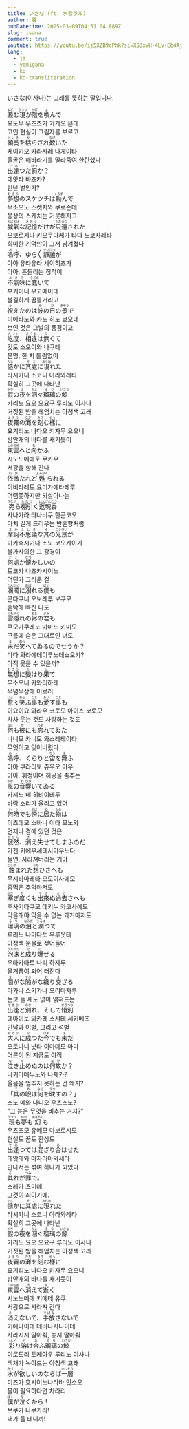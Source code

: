 ```yaml
---
title: いさな (ft. 水音ラル)
author: 霄
pubDatetime: 2025-03-09T04:51:04.889Z
slug: isana
comment: true
youtube: https://youtu.be/ij5XZB9cPhk?si=XS3xwH-4Lv-Eb4Aj
lang:
  - ja
  - yomigana
  - ko
  - ko-transliteration
---
```


いさな(이사나)는 고래를 뜻하는 말입니다.

<div>
    <div class="lang-ja"><ruby>澱<rp>(</rp><rt>よど</rt><rp>)</rp></ruby>む<ruby>現<rp>(</rp><rt>うつつ</rt><rp>)</rp></ruby>が<ruby>陰<rp>(</rp><rt>かげ</rt><rp>)</rp></ruby>を<ruby>喚<rp>(</rp><rt>よ</rt><rp>)</rp></ruby>んで</div>
    <div class="lang-ko-tl">요도무 우츠츠가 카게오 욘데</div>
    <div class="lang-ko">고인 현실이 그림자를 부르고</div>
</div>
<div>
    <div class="lang-ja"><ruby>傾葵<rp>(</rp><rt>けいき</rt><rp>)</rp></ruby>を<ruby>枯<rp>(</rp><rt>か</rt><rp>)</rp></ruby>らされ<ruby>歎<rp>(</rp><rt>なげ</rt><rp>)</rp></ruby>いた</div>
    <div class="lang-ko-tl">케이키오 카라사레 나게이타</div>
    <div class="lang-ko">올곧은 해바라기를 말라죽여 한탄했다</div>
</div>
<div>
    <div class="lang-ja"><ruby>出逢<rp>(</rp><rt>であ</rt><rp>)</rp></ruby>つた<ruby>罰<rp>(</rp><rt>ばつ</rt><rp>)</rp></ruby>か？</div>
    <div class="lang-ko-tl">데앗타 바츠카?</div>
    <div class="lang-ko">만난 벌인가?</div>
</div>

<div>
    <div class="lang-ja"><ruby>夢想<rp>(</rp><rt>むさう</rt><rp>)</rp></ruby>のスケツチは<ruby>黝<rp>(</rp><rt>くろず</rt><rp>)</rp></ruby>んで</div>
    <div class="lang-ko-tl">무소오노 스켓치와 쿠로즌데</div>
    <div class="lang-ko">몽상의 스케치는 거뭇해지고</div>
</div>
<div>
    <div class="lang-ja"><ruby>朧氣<rp>(</rp><rt>おぼろげ</rt><rp>)</rp></ruby>な<ruby>記憶<rp>(</rp><rt>きおく</rt><rp>)</rp></ruby>だけが<ruby>只<rp>(</rp><rt>ただ</rt><rp>)</rp></ruby><ruby>遺<rp>(</rp><rt>のこ</rt><rp>)</rp></ruby>された</div>
    <div class="lang-ko-tl">오보로게나 키오쿠다케가 타다 노코사레타</div>
    <div class="lang-ko">희미한 기억만이 그저 남겨졌다</div>
</div>

<div>
    <div class="lang-ja"><ruby>嗚呼<rp>(</rp><rt>あゝ</rt><rp>)</rp></ruby>、ゆら〱<ruby>靜謐<rp>(</rp><rt>せいひつ</rt><rp>)</rp></ruby>が</div>
    <div class="lang-ko-tl">아아 유라유라 세이히츠가</div>
    <div class="lang-ko">아아, 흔들리는 정적이</div>
</div>
<div>
    <div class="lang-ja"><ruby>不氣味<rp>(</rp><rt>ぶきみ</rt><rp>)</rp></ruby>に<ruby>蠢<rp>(</rp><rt>うごめ</rt><rp>)</rp></ruby>いて</div>
    <div class="lang-ko-tl">부키미니 우고메이테</div>
    <div class="lang-ko">불길하게 꿈틀거리고</div>
</div>
<div>
    <div class="lang-ja"><ruby>視<rp>(</rp><rt>み</rt><rp>)</rp></ruby>えたのは<ruby>彼<rp>(</rp><rt>か</rt><rp>)</rp></ruby>の<ruby>日<rp>(</rp><rt>ひ</rt><rp>)</rp></ruby>の<ruby>景<rp>(</rp><rt>きやう</rt><rp>)</rp></ruby>で</div>
    <div class="lang-ko-tl">미에타노와 카노 히노 쿄오데</div>
    <div class="lang-ko">보인 것은 그날의 풍경이고</div>
</div>
<div>
    <div class="lang-ja"><ruby>屹度<rp>(</rp><rt>きつと</rt><rp>)</rp></ruby>、<ruby>相違<rp>(</rp><rt>さうゐ</rt><rp>)</rp></ruby>は<ruby>無<rp>(</rp><rt>な</rt><rp>)</rp></ruby>くて</div>
    <div class="lang-ko-tl">킷토 소오이와 나쿠테</div>
    <div class="lang-ko">분명, 한 치 틀림없이</div>
</div>

<div>
    <div class="lang-ja"><ruby>慥<rp>(</rp><rt>たし</rt><rp>)</rp></ruby>かに<ruby>其處<rp>(</rp><rt>そこ</rt><rp>)</rp></ruby>に<ruby>現<rp>(</rp><rt>あらは</rt><rp>)</rp></ruby>れた</div>
    <div class="lang-ko-tl">타시카니 소코니 아라와레타</div>
    <div class="lang-ko">확실히 그곳에 나타난</div>
</div>
<div>
    <div class="lang-ja"><ruby>假<rp>(</rp><rt>かり</rt><rp>)</rp></ruby>の<ruby>夜<rp>(</rp><rt>よ</rt><rp>)</rp></ruby>を<ruby>泅<rp>(</rp><rt>およ</rt><rp>)</rp></ruby>ぐ<ruby>瑠璃<rp>(</rp><rt>るり</rt><rp>)</rp></ruby>の<ruby>鯨<rp>(</rp><rt>いさな</rt><rp>)</rp></ruby></div>
    <div class="lang-ko-tl">카리노 요오 오요구 루리노 이사나</div>
    <div class="lang-ko">거짓된 밤을 헤엄치는 아청색 고래</div>
</div>
<div>
    <div class="lang-ja"><ruby>夜霧<rp>(</rp><rt>よぎり</rt><rp>)</rp></ruby>の<ruby>灘<rp>(</rp><rt>なだ</rt><rp>)</rp></ruby>を<ruby>刻<rp>(</rp><rt>きざ</rt><rp>)</rp></ruby>む<ruby>樣<rp>(</rp><rt>やう</rt><rp>)</rp></ruby>に</div>
    <div class="lang-ko-tl">요기리노 나다오 키자무 요오니</div>
    <div class="lang-ko">밤안개의 바다를 새기듯이</div>
</div>
<div>
    <div class="lang-ja"><ruby>東雲<rp>(</rp><rt>しののめ</rt><rp>)</rp></ruby>へと<ruby>向<rp>(</rp><rt>む</rt><rp>)</rp></ruby>かふ</div>
    <div class="lang-ko-tl">시노노메에토 무카우</div>
    <div class="lang-ko">서광을 향해 간다</div>
</div>

<div>
    <div class="lang-ja"><ruby>依微<rp>(</rp><rt>いび</rt><rp>)</rp></ruby>たれど<ruby>甦<rp>(</rp><rt>よみがへ</rt><rp>)</rp></ruby>られる</div>
    <div class="lang-ko-tl">이비타레도 요미가에라레루</div>
    <div class="lang-ko">어렴풋하지만 되살아나는</div>
</div>
<div>
    <div class="lang-ja"><ruby>宛<rp>(</rp><rt>さなが</rt><rp>)</rp></ruby>ら<ruby>棚引<rp>(</rp><rt>たなび</rt><rp>)</rp></ruby>く<ruby>返魂香<rp>(</rp><rt>はんごんこう</rt><rp>)</rp></ruby></div>
    <div class="lang-ko-tl">사나가라 타나비쿠 한곤코오</div>
    <div class="lang-ko">마치 길게 드리우는 반혼향처럼</div>
</div>
<div>
    <div class="lang-ja"><ruby>摩訶不思議<rp>(</rp><rt>まかふしぎ</rt><rp>)</rp></ruby>な<ruby>其<rp>(</rp><rt>そ</rt><rp>)</rp></ruby>の<ruby>光景<rp>(</rp><rt>こうけい</rt><rp>)</rp></ruby>が</div>
    <div class="lang-ko-tl">마카후시기나 소노 코오케이가</div>
    <div class="lang-ko">불가사의한 그 광경이</div>
</div>
<div>
    <div class="lang-ja"><ruby>何處<rp>(</rp><rt>どこ</rt><rp>)</rp></ruby>か<ruby>懐<rp>(</rp><rt>なつ</rt><rp>)</rp></ruby>かしいの</div>
    <div class="lang-ko-tl">도코카 나츠카시이노</div>
    <div class="lang-ko">어딘가 그리운 걸</div>
</div>

<div>
    <div class="lang-ja"><ruby>溷濁<rp>(</rp><rt>こんだく</rt><rp>)</rp></ruby>に<ruby>溺<rp>(</rp><rt>おぼ</rt><rp>)</rp></ruby>れる<ruby>僕<rp>(</rp><rt>ぼく</rt><rp>)</rp></ruby>も</div>
    <div class="lang-ko-tl">콘다쿠니 오보레루 보쿠모</div>
    <div class="lang-ko">혼탁에 빠진 나도</div>
</div>
<div>
    <div class="lang-ja"><ruby>雲隱<rp>(</rp><rt>くもがく</rt><rp>)</rp></ruby>れの<ruby>侭<rp>(</rp><rt>まま</rt><rp>)</rp></ruby>の<ruby>君<rp>(</rp><rt>きみ</rt><rp>)</rp></ruby>も</div>
    <div class="lang-ko-tl">쿠모가쿠레노 마마노 키미모</div>
    <div class="lang-ko">구름에 숨은 그대로인 너도</div>
</div>
<div>
    <div class="lang-ja"><ruby>未<rp>(</rp><rt>ま</rt><rp>)</rp></ruby>だ<ruby>笑<rp>(</rp><rt>わら</rt><rp>)</rp></ruby>へてゐるのでせうか？</div>
    <div class="lang-ko-tl">마다 와라에테이루노데쇼오카?</div>
    <div class="lang-ko">아직 웃을 수 있을까?</div>
</div>

<div>
    <div class="lang-ja"><ruby>無想<rp>(</rp><rt>むさう</rt><rp>)</rp></ruby>に<ruby>變<rp>(</rp><rt>か</rt><rp>)</rp></ruby>はり<ruby>果<rp>(</rp><rt>は</rt><rp>)</rp></ruby>て</div>
    <div class="lang-ko-tl">무소오니 카와리하테</div>
    <div class="lang-ko">무념무상에 이르러</div>
</div>
<div>
    <div class="lang-ja"><ruby>愈<rp>(</rp><rt>いよ</rt><rp>)</rp></ruby>〻<ruby>笑<rp>(</rp><rt>わら</rt><rp>)</rp></ruby>ふ<ruby>事<rp>(</rp><rt>こと</rt><rp>)</rp></ruby>も<ruby>愛<rp>(</rp><rt>あい</rt><rp>)</rp></ruby>す<ruby>事<rp>(</rp><rt>こと</rt><rp>)</rp></ruby>も</div>
    <div class="lang-ko-tl">이요이요 와라우 코토모 아이스 코토모</div>
    <div class="lang-ko">차차 웃는 것도 사랑하는 것도</div>
</div>
<div>
    <div class="lang-ja"><ruby>何<rp>(</rp><rt>なに</rt><rp>)</rp></ruby>も<ruby>彼<rp>(</rp><rt>か</rt><rp>)</rp></ruby>にも<ruby>忘<rp>(</rp><rt>わす</rt><rp>)</rp></ruby>れてゐた</div>
    <div class="lang-ko-tl">나니모 카니모 와스레테이타</div>
    <div class="lang-ko">무엇이고 잊어버렸다</div>
</div>

<div>
    <div class="lang-ja"><ruby>嗚呼<rp>(</rp><rt>あゝ</rt><rp>)</rp></ruby>、くらりと<ruby>宙<rp>(</rp><rt>ちう</rt><rp>)</rp></ruby>を<ruby>舞<rp>(</rp><rt>ま</rt><rp>)</rp></ruby>ふ</div>
    <div class="lang-ko-tl">아아 쿠라리토 츄우오 마우</div>
    <div class="lang-ko">아아, 휘청이며 허공을 춤추는</div>
</div>
<div>
    <div class="lang-ja"><ruby>風<rp>(</rp><rt>かぜ</rt><rp>)</rp></ruby>の<ruby>音<rp>(</rp><rt>ね</rt><rp>)</rp></ruby><ruby>響<rp>(</rp><rt>ひび</rt><rp>)</rp></ruby>いてゐる</div>
    <div class="lang-ko-tl">카제노 네 히비이테루</div>
    <div class="lang-ko">바람 소리가 울리고 있어</div>
</div>
<div>
    <div class="lang-ja"><ruby>何時<rp>(</rp><rt>いつ</rt><rp>)</rp></ruby>でも<ruby>傍<rp>(</rp><rt>そば</rt><rp>)</rp></ruby>に<ruby>居<rp>(</rp><rt>ゐ</rt><rp>)</rp></ruby>た<ruby>物<rp>(</rp><rt>もの</rt><rp>)</rp></ruby>は</div>
    <div class="lang-ko-tl">이츠데모 소바니 이타 모노와</div>
    <div class="lang-ko">언제나 곁에 있던 것은</div>
</div>
<div>
    <div class="lang-ja"><ruby>俄然<rp>(</rp><rt>がぜん</rt><rp>)</rp></ruby>、<ruby>消<rp>(</rp><rt>き</rt><rp>)</rp></ruby>え<ruby>失<rp>(</rp><rt>う</rt><rp>)</rp></ruby>せてしまふのだ</div>
    <div class="lang-ko-tl">가젠 키에우세테시마우노다</div>
    <div class="lang-ko">돌연, 사라져버리는 거야</div>
</div>

<div>
    <div class="lang-ja"><ruby>蝕<rp>(</rp><rt>むしば</rt><rp>)</rp></ruby>まれた<ruby>想<rp>(</rp><rt>おも</rt><rp>)</rp></ruby>ひさへも</div>
    <div class="lang-ko-tl">무시바마레타 오모이사에모</div>
    <div class="lang-ko">좀먹은 추억마저도</div>
</div>
<div>
    <div class="lang-ja"><ruby>塞<rp>(</rp><rt>ふさ</rt><rp>)</rp></ruby>ぎ<ruby>度<rp>(</rp><rt>た</rt><rp>)</rp></ruby>くも<ruby>出來<rp>(</rp><rt>でき</rt><rp>)</rp></ruby>ぬ<ruby>過去<rp>(</rp><rt>かこ</rt><rp>)</rp></ruby>さへも</div>
    <div class="lang-ko-tl">후사기타쿠모 데키누 카코사에모</div>
    <div class="lang-ko">막을래야 막을 수 없는 과거마저도</div>
</div>
<div>
    <div class="lang-ja"><ruby>瑠璃<rp>(</rp><rt>るり</rt><rp>)</rp></ruby>の<ruby>泪<rp>(</rp><rt>なみだ</rt><rp>)</rp></ruby>と<ruby>潤<rp>(</rp><rt>うるほ</rt><rp>)</rp></ruby>つて</div>
    <div class="lang-ko-tl">루리노 나미다토 우루옷테</div>
    <div class="lang-ko">아청색 눈물로 젖어들어</div>
</div>
<div>
    <div class="lang-ja"><ruby>泡沫<rp>(</rp><rt>うたかた</rt><rp>)</rp></ruby>と<ruby>成<rp>(</rp><rt>な</rt><rp>)</rp></ruby>り<ruby>爆<rp>(</rp><rt>は</rt><rp>)</rp></ruby>ぜる</div>
    <div class="lang-ko-tl">우타카타토 나리 하제루</div>
    <div class="lang-ko">물거품이 되어 터진다</div>
</div>

<div>
    <div class="lang-ja"><ruby>間<rp>(</rp><rt>ま</rt><rp>)</rp></ruby>がな<ruby>隙<rp>(</rp><rt>すき</rt><rp>)</rp></ruby>がな<ruby>織<rp>(</rp><rt>お</rt><rp>)</rp></ruby>り<ruby>交<rp>(</rp><rt>ま</rt><rp>)</rp></ruby>ざる</div>
    <div class="lang-ko-tl">마가나 스키가나 오리마자루</div>
    <div class="lang-ko">눈코 뜰 새도 없이 얽혀드는</div>
</div>
<div>
    <div class="lang-ja"><ruby>出逢<rp>(</rp><rt>であひ</rt><rp>)</rp></ruby>と<ruby>別<rp>(</rp><rt>わか</rt><rp>)</rp></ruby>れ、そして<ruby>惜別<rp>(</rp><rt>せきべつ</rt><rp>)</rp></ruby></div>
    <div class="lang-ko-tl">데아이토 와카레 소시테 세키베츠</div>
    <div class="lang-ko">만남과 이별, 그리고 석별</div>
</div>
<div>
    <div class="lang-ja"><ruby>大人<rp>(</rp><rt>おとな</rt><rp>)</rp></ruby>に<ruby>成<rp>(</rp><rt>な</rt><rp>)</rp></ruby>つた<ruby>今<rp>(</rp><rt>いま</rt><rp>)</rp></ruby>でも<ruby>未<rp>(</rp><rt>ま</rt><rp>)</rp></ruby>だ</div>
    <div class="lang-ko-tl">오토나니 낫타 이마데모 마다</div>
    <div class="lang-ko">어른이 된 지금도 아직</div>
</div>
<div>
    <div class="lang-ja"><ruby>泣<rp>(</rp><rt>な</rt><rp>)</rp></ruby>き<ruby>止<rp>(</rp><rt>や</rt><rp>)</rp></ruby>めぬのは<ruby>何故<rp>(</rp><rt>なぜ</rt><rp>)</rp></ruby>か？</div>
    <div class="lang-ko-tl">나키야메누노와 나제카?</div>
    <div class="lang-ko">울음을 멈추지 못하는 건 왜지?</div>
</div>

<div>
    <div class="lang-ja">「<ruby>其<rp>(</rp><rt>そ</rt><rp>)</rp></ruby>の<ruby>眼<rp>(</rp><rt>め</rt><rp>)</rp></ruby>は<ruby>何<rp>(</rp><rt>なに</rt><rp>)</rp></ruby>を<ruby>映<rp>(</rp><rt>うつ</rt><rp>)</rp></ruby>すの？」</div>
    <div class="lang-ko-tl">소노 메와 나니오 우츠스노?</div>
    <div class="lang-ko">"그 눈은 무엇을 비추는 거지?"</div>
</div>

<div>
    <div class="lang-ja"><ruby>現<rp>(</rp><rt>うつつ</rt><rp>)</rp></ruby>も<ruby>夢<rp>(</rp><rt>ゆめ</rt><rp>)</rp></ruby>も<ruby>幻<rp>(</rp><rt>まぼろし</rt><rp>)</rp></ruby>も</div>
    <div class="lang-ko-tl">우츠츠모 유메모 마보로시모</div>
    <div class="lang-ko">현실도 꿈도 환상도</div>
</div>
<div>
    <div class="lang-ja"><ruby>出逢<rp>(</rp><rt>であ</rt><rp>)</rp></ruby>つては<ruby>混<rp>(</rp><rt>ま</rt><rp>)</rp></ruby>ざり<ruby>合<rp>(</rp><rt>あ</rt><rp>)</rp></ruby>はせた</div>
    <div class="lang-ko-tl">데앗테와 마자리아와세타</div>
    <div class="lang-ko">만나서는 섞여 하나가 되었다</div>
</div>
<div>
    <div class="lang-ja"><ruby>其<rp>(</rp><rt>そ</rt><rp>)</rp></ruby>れが<ruby>罪<rp>(</rp><rt>つみ</rt><rp>)</rp></ruby>で。</div>
    <div class="lang-ko-tl">소레가 츠미데</div>
    <div class="lang-ko">그것이 죄이기에.</div>
</div>

<div>
    <div class="lang-ja"><ruby>慥<rp>(</rp><rt>たし</rt><rp>)</rp></ruby>かに<ruby>其處<rp>(</rp><rt>そこ</rt><rp>)</rp></ruby>に<ruby>現<rp>(</rp><rt>あらは</rt><rp>)</rp></ruby>れた</div>
    <div class="lang-ko-tl">타시카니 소코니 아라와레타</div>
    <div class="lang-ko">확실히 그곳에 나타난</div>
</div>
<div>
    <div class="lang-ja"><ruby>假<rp>(</rp><rt>かり</rt><rp>)</rp></ruby>の<ruby>夜<rp>(</rp><rt>よ</rt><rp>)</rp></ruby>を<ruby>泅<rp>(</rp><rt>およ</rt><rp>)</rp></ruby>ぐ<ruby>瑠璃<rp>(</rp><rt>るり</rt><rp>)</rp></ruby>の<ruby>鯨<rp>(</rp><rt>いさな</rt><rp>)</rp></ruby></div>
    <div class="lang-ko-tl">카리노 요오 오요구 루리노 이사나</div>
    <div class="lang-ko">거짓된 밤을 헤엄치는 아청색 고래</div>
</div>
<div>
    <div class="lang-ja"><ruby>夜霧<rp>(</rp><rt>よぎり</rt><rp>)</rp></ruby>の<ruby>灘<rp>(</rp><rt>なだ</rt><rp>)</rp></ruby>を<ruby>刻<rp>(</rp><rt>きざ</rt><rp>)</rp></ruby>む<ruby>樣<rp>(</rp><rt>やう</rt><rp>)</rp></ruby>に</div>
    <div class="lang-ko-tl">요기리노 나다오 키자무 요오니</div>
    <div class="lang-ko">밤안개의 바다를 새기듯이</div>
</div>
<div>
    <div class="lang-ja"><ruby>東雲<rp>(</rp><rt>しののめ</rt><rp>)</rp></ruby>へ<ruby>消<rp>(</rp><rt>き</rt><rp>)</rp></ruby>えて<ruby>逝<rp>(</rp><rt>ゆ</rt><rp>)</rp></ruby>く</div>
    <div class="lang-ko-tl">시노노메에 키에테 유쿠</div>
    <div class="lang-ko">서광으로 사라져 간다</div>
</div>

<div>
    <div class="lang-ja"><ruby>消<rp>(</rp><rt>き</rt><rp>)</rp></ruby>えないで、<ruby>手放<rp>(</rp><rt>てばな</rt><rp>)</rp></ruby>さないで</div>
    <div class="lang-ko-tl">키에나이데 테바나사나이데</div>
    <div class="lang-ko">사라지지 말아줘, 놓지 말아줘</div>
</div>
<div>
    <div class="lang-ja"><ruby>彩<rp>(</rp><rt>いろど</rt><rp>)</rp></ruby>り<ruby>溶<rp>(</rp><rt>と</rt><rp>)</rp></ruby>け<ruby>合<rp>(</rp><rt>あ</rt><rp>)</rp></ruby>ふ<ruby>瑠璃<rp>(</rp><rt>るり</rt><rp>)</rp></ruby>の<ruby>鯨<rp>(</rp><rt>いさな</rt><rp>)</rp></ruby></div>
    <div class="lang-ko-tl">이로도리 토케아우 루리노 이사나</div>
    <div class="lang-ko">색채가 녹아드는 아청색 고래</div>
</div>
<div>
    <div class="lang-ja"><ruby>水<rp>(</rp><rt>みづ</rt><rp>)</rp></ruby>が<ruby>欲<rp>(</rp><rt>ほ</rt><rp>)</rp></ruby>しいのならば<ruby>一層<rp>(</rp><rt>いつそう</rt><rp>)</rp></ruby></div>
    <div class="lang-ko-tl">미즈가 호시이노나라바 잇소오</div>
    <div class="lang-ko">물이 필요하다면 차라리</div>
</div>
<div>
    <div class="lang-ja"><ruby>僕<rp>(</rp><rt>ぼく</rt><rp>)</rp></ruby>が<ruby>泣<rp>(</rp><rt>な</rt><rp>)</rp></ruby>くから！</div>
    <div class="lang-ko-tl">보쿠가 나쿠카라!</div>
    <div class="lang-ko">내가 울 테니까!</div>
</div>
